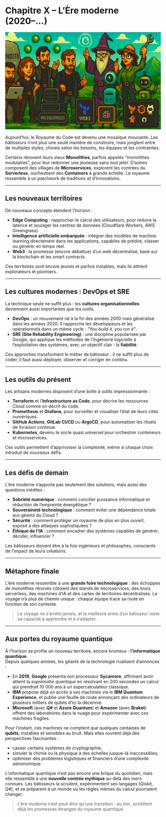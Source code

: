 # Chapitre X – L’Ère moderne (2020–…)

![chapitre X.png](https://raw.githubusercontent.com/nicolasvauchenet/cours_architectures_logicielles/refs/heads/main/img/chapitre-X.png)

Aujourd’hui, le Royaume du Code est devenu une mosaïque mouvante. Les bâtisseurs n’ont plus une seule manière de
construire, mais jonglent entre de multiples styles, choisis selon les besoins, les équipes et les contraintes.

Certains rénovent leurs vieux **Monolithes**, parfois appelés “monolithes modulaires”, pour leur redonner une jeunesse
sans tout jeter. D’autres composent des villages de **Microservices**, explorent les contrées du **Serverless**,
ouchestrent des **Containers** à grande échelle. Le royaume ressemble à un patchwork de traditions et d’innovations.

---

## Les nouveaux territoires

De nouveaux concepts étendent l’horizon :

- **Edge Computing** : rapprocher le calcul des utilisateurs, pour réduire la latence et soulager les centres de données
  (Cloudflare Workers, AWS Greengrass).
- **Intelligence artificielle embarquée** : intégrer des modèles de machine learning directement dans les applications,
  capables de prédire, classer ou générer en temps réel.
- **Web3** : la promesse (encore débattue) d’un web décentralisé, basé sur la blockchain et les smart contracts.

Ces territoires sont encore jeunes et parfois instables, mais ils attirent explorateurs et pionniers.

---

## Les cultures modernes : DevOps et SRE

La technique seule ne suffit plus : les **cultures organisationnelles** deviennent aussi importantes que les outils.

- **DevOps** : un mouvement né à la fin des années 2000 mais généralisé dans les années 2020. Il rapproche les
  développeurs et les opérationnels dans un même cycle : *“You build it, you run it”*.
- **SRE (Site Reliability Engineering)** : une discipline popularisée par Google, qui applique les méthodes de
  l’ingénierie logicielle à l’exploitation des systèmes, avec un objectif clair : la **fiabilité**.

Ces approches transforment le métier de bâtisseur : il ne suffit plus de coder, il faut aussi déployer, observer et
corriger en continu.

---

## Les outils du présent

Les artisans modernes disposent d’une boîte à outils impressionnante :

- **Terraform** et l’**Infrastructure as Code**, pour décrire les ressources Cloud comme on décrit du code.
- **Prometheus** et **Grafana**, pour surveiller et visualiser l’état de leurs cités numériques.
- **GitHub Actions**, **GitLab CI/CD** ou **ArgoCD**, pour automatiser les rituels de livraison continue.
- **Kubernetes**, devenu le socle quasi universel pour orchestrer conteneurs et microservices.

Ces outils permettent d’apprivoiser la complexité, même si chaque choix introduit de nouveaux défis.

---

## Les défis de demain

L’ère moderne n’apporte pas seulement des solutions, mais aussi des questions inédites :

- **Sobriété numérique** : comment concilier puissance informatique et réduction de l’empreinte énergétique ?
- **Souveraineté technologique** : comment éviter une dépendance totale aux géants du Cloud ?
- **Sécurité** : comment protéger un royaume de plus en plus ouvert, exposé à des attaques sophistiquées ?
- **Éthique de l’IA** : comment encadrer des systèmes capables de générer, décider, influencer ?

Les bâtisseurs doivent être à la fois ingénieurs et philosophes, conscients de l’impact de leurs créations.

---

## Métaphore finale

L’ère moderne ressemble à une **grande foire technologique** : des échoppes de monolithes rénovés côtoient des stands de
microservices, des tours serverless, des machines d’IA et des cartes de territoires décentralisés. Le voyage n’a plus de
chemin unique : chaque équipe trace sa route en fonction de son contexte.

> Le voyage ne s’arrête jamais, et la meilleure arme d’un bâtisseur reste sa capacité à apprendre et à s’adapter.

---

## Aux portes du royaume quantique

À l’horizon se profile un nouveau territoire, encore brumeux : **l’informatique quantique**.  
Depuis quelques années, les géants de la technologie rivalisent d’annonces :

- En **2019**, **Google** présenta son processeur **Sycamore**, affirmant avoir atteint la *suprématie quantique* en
  résolvant en 200 secondes un calcul qui prendrait 10 000 ans à un supercalculateur classique.
- **IBM** propose déjà un accès à ses machines via le **IBM Quantum Experience**, et publie une feuille de route
  annonçant des ordinateurs de plusieurs milliers de qubits d’ici la décennie.
- **Microsoft** (avec **Q#** et **Azure Quantum**) et **Amazon** (avec **Braket**) offrent des laboratoires dans le
  nuage pour expérimenter avec ces machines fragiles.

Pour l’instant, ces machines ne comptent que quelques centaines de **qubits**, instables et sensibles au bruit. Mais
elles ouvrent déjà des perspectives fascinantes :

- casser certains systèmes de cryptographie,
- simuler la chimie ou la physique à des échelles jusque-là inaccessibles,
- optimiser des problèmes logistiques et financiers d’une complexité astronomique.

L’informatique quantique n’est pas encore une brique du quotidien, mais elle ressemble à une **nouvelle contrée
mythique** au-delà des mers connues. Les bâtisseurs la scrutent, expérimentent ses langages (Qiskit, Q#), et se
préparent à un monde où les règles mêmes du calcul pourraient changer.

> L’ère moderne n’est peut-être qu’une transition : au loin, scintillent déjà les promesses étranges du royaume
> quantique.
